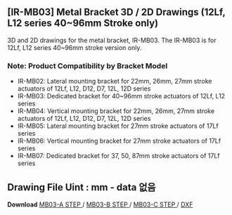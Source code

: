 ## [IR-MB03] Metal Bracket 3D / 2D Drawings (12Lf, L12 series 40~96mm Stroke only)
3D and 2D drawings for the metal bracket, IR-MB03.
The IR-MB03 is for 12Lf, L12 series 40~96mm stroke version only.

### Note: Product Compatibility by Bracket Model
- IR-MB02: Lateral mounting bracket for 22mm, 26mm, 27mm stroke actuators of 12Lf, L12, D12, D7, 12L, 12D series
- IR-MB03: ​​Dedicated bracket for 40~96mm stroke actuators of 12Lf, L12 series
- IR-MB04: Vertical mounting bracket for 22mm, 26mm, 27mm stroke actuators of 12Lf, L12, D12, D7, 12L, 12D series
- IR-MB05: Lateral mounting bracket for 27mm stroke actuators of 17Lf series
- IR-MB06: Vertical mounting bracket for 27mm stroke actuators of 17Lf series
- IR-MB07: Dedicated bracket for 37, 50, 87mm stroke actuators of 17Lf series
## Drawing File Uint : mm - data 없음

**Download**  <a class="downloadbtn" href="./data/IR-MB03-A.step" download> MB03-A STEP </a> / <a class="downloadbtn" href="./data/IR-MB03-B .step" download> MB03-B STEP </a> / <a class="downloadbtn" href="./data/IR-MB03-C.step" download> MB03-C STEP </a> / <a  class="downloadbtn" href="./data/IR-MB03 Metal bracket.DXF" download> DXF </a>
